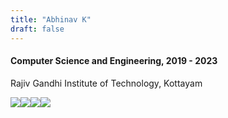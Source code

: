 ```yaml
---
title: "Abhinav K"
draft: false
---
```


#### Computer Science and Engineering, 2019 - 2023
Rajiv Gandhi Institute of Technology, Kottayam


[<img style="float: left;"  src = "https://img.shields.io/badge/github-545454?&style=for-the-badge&logo=github&logoColor=white">][github_account] 
[<img style="float: left;" src="https://img.shields.io/badge/view_site-FD5D8E?&style=for-the-badge&logoColor=white" />][github_pages]
[<img style="float: left;" src="https://img.shields.io/badge/source-545454?&style=for-the-badge&logo=github&logoColor=white" />][github_repo]
[<img style="float: left;" src="https://img.shields.io/badge/linkedin-FD5D8E?&style=for-the-badge&logo=linkedin&logoColor=white" />][linkedin]


[linkedin]: https://www.linkedin.com/in/abhinavk001/
[github_account]: https://github.com/abhinavk001
[github_repo]: https://github.com/abhinavk001/hackclub-website
[github_pages]: https://abhinavk001.github.io/hackclub-website/
